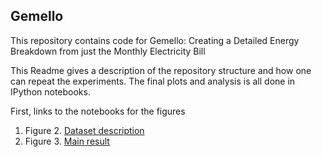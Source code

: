 Gemello
-------------------

This repository contains code for Gemello: Creating a Detailed Energy Breakdown from just the Monthly Electricity Bill

This Readme gives a description of the repository structure and how one can repeat the experiments. The final plots and analysis is all done in IPython notebooks.

First, links to the notebooks for the figures

1. Figure 2. [Dataset description](https://github.com/nipunbatra/Gemello/blob/master/code/dataset_description.ipynb)
2. Figure 3. [Main result](https://github.com/nipunbatra/Gemello/blob/master/code/main-result.ipynb)
